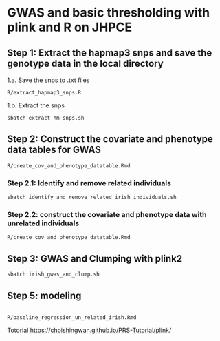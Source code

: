 # GWAS and basic thresholding with plink and R on JHPCE

## Step 1: Extract the hapmap3 snps and save the genotype data in the local directory

1.a. Save the snps to .txt files
```
R/extract_hapmap3_snps.R
```

1.b. Extract the snps
```
sbatch extract_hm_snps.sh
```

## Step 2: Construct the covariate and phenotype data tables for GWAS

```
R/create_cov_and_phenotype_datatable.Rmd
```

### Step 2.1: Identify and remove related individuals

```
sbatch identify_and_remove_related_irish_individuals.sh
```

### Step 2.2: construct the covariate and phenotype data with unrelated individuals

```
R/create_cov_and_phenotype_datatable.Rmd
```

## Step 3: GWAS and Clumping with plink2

```
sbatch irish_gwas_and_clump.sh
```

## Step 5: modeling

```

R/baseline_regression_un_related_irish.Rmd
```


Totorial
https://choishingwan.github.io/PRS-Tutorial/plink/
